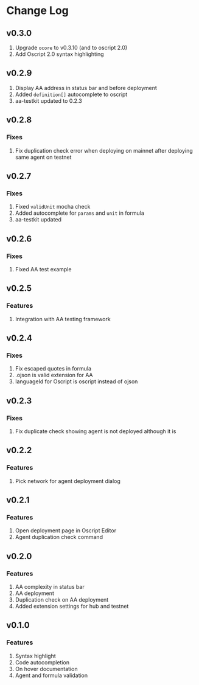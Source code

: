 # Change Log

## v0.3.0
1. Upgrade `ocore` to v0.3.10 (and to oscript 2.0)
2. Add Oscript 2.0 syntax highlighting

## v0.2.9
1. Display AA address in status bar and before deployment
2. Added `definition[]` autocomplete to oscript
3. aa-testkit updated to 0.2.3

## v0.2.8

### Fixes
1. Fix duplication check error when deploying on mainnet after deploying same agent on testnet

## v0.2.7

### Fixes
1. Fixed `validUnit` mocha check
2. Added autocomplete for `params` and `unit` in formula
3. aa-testkit updated

## v0.2.6

### Fixes
1. Fixed AA test example

## v0.2.5

### Features
1. Integration with AA testing framework

## v0.2.4

### Fixes
1. Fix escaped quotes in formula
2. .ojson is valid extension for AA
3. languageId for Oscript is oscript instead of ojson

## v0.2.3

### Fixes
1. Fix duplicate check showing agent is not deployed although it is

## v0.2.2

### Features
1. Pick network for agent deployment dialog

## v0.2.1

### Features
1. Open deployment page in Oscript Editor
2. Agent duplication check command

## v0.2.0

### Features
1. AA complexity in status bar
2. AA deployment
3. Duplication check on AA deployment
4. Added extension settings for hub and testnet

## v0.1.0

### Features
1. Syntax highlight
2. Code autocompletion
3. On hover documentation
4. Agent and formula validation
